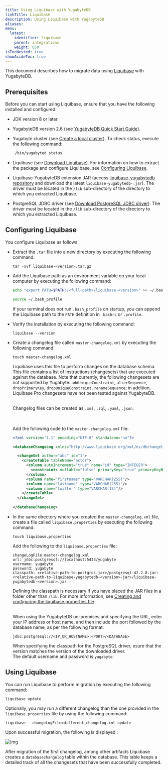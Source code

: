 ```yaml
---
title: Using Liquibase with YugabyteDB
linkTitle: Liquibase
description: Using Liquibase with YugabyteDB
aliases:
menu:
  latest:
    identifier: liquibase
    parent: integrations
    weight: 650
isTocNested: true
showAsideToc: true
---
```


This document describes how to migrate data using [Liquibase](https://www.liquibase.com/) with YugabyteDB.

## Prerequisites

Before you can start using Liquibase, ensure that you have the following installed and configured:

- JDK version 8 or later.

- YugabyteDB version 2.6 (see [YugabyteDB Quick Start Guide](/latest/quick-start/)).

- Yugabyte cluster (see [Create a local cluster](https://docs.yugabyte.com/latest/quick-start/create-local-cluster/macos/)). To check status, execute the following command:

  ```sh
  ./bin/yugabyted status
  ```

- Liquibase (see [Download Liquibase](https://www.liquibase.org/download)). For information on how to extract the package and configure Liquibase, see [Configuring Liquibase](configuring-liquibase).

- Liquibase-YugabyteDB extension JAR (access [liquibase-yugabytedb repository](https://github.com/liquibase/liquibase-yugabytedb) and download the latest `liquibase-yugabytedb-.jar`). The driver must be located in the `/lib` sub-directory of the directory to which you extracted Liquibase.

- PostgreSQL JDBC driver (see [Download PostgreSQL JDBC driver](https://jdbc.postgresql.org/download.html)). The driver must be located in the `/lib` sub-directory of the directory to which you extracted Liquibase.

## Configuring Liquibase

You configure Liquibase as follows:

- Extract the `.tar` file into a new directory by executing the following command:

  ```shell
  tar -xvf liquibase-<version>.tar.gz
  ```

- Add the Liquibase path as an environment variable on your local computer by executing the following command:

  ```bash
  echo "export PATH=$PATH:/<full-path>/liquibase-<version>" >> ~/.bash_profile
  
  source ~/.bash_profile
  ```

  If your terminal does not run `.bash_profile` on startup, you can append the Liquibase path to the `PATH` definition in `.bashrc` or `.profile`.

- Verify the installation by executing the following command:

  ```shell
  liquibase --version
  ```

- Create a changelog file called `master-changelog.xml` by executing the following command:
  ```shell
  touch master-changelog.xml
  ```

  Liquibase uses this file to perform changes on the database schema. This file contains a list of instructions (changesets) that are executed against the database. Note that currently, the following changesets are not supported by Yugabyte: `addUniqueConstraint`, `alterSequence`, `dropPrimaryKey`, `dropUniqueConstraint`, `renameSequence`; in addition, Liquibase Pro changesets have not been tested against YugabyteDB.

  <br>Changelog files can be created as `.xml`, `.sql`, `.yaml`, `.json`.

  <br><br>Add the following code to the `master-changelog.xml` file:

  ```xml
  <?xml version="1.1" encoding="UTF-8" standalone="no"?>
  
  <databaseChangeLog xmlns="http://www.liquibase.org/xml/ns/dbchangelog" xmlns:ext="http://www.liquibase.org/xml/ns/dbchangelog-ext" xmlns:pro="http://www.liquibase.org/xml/ns/pro" xmlns:xsi="http://www.w3.org/2001/XMLSchema-instance" xsi:schemaLocation="http://www.liquibase.org/xml/ns/dbchangelog-ext http://www.liquibase.org/xml/ns/dbchangelog/dbchangelog-ext.xsd http://www.liquibase.org/xml/ns/pro http://www.liquibase.org/xml/ns/pro/liquibase-pro-4.1.xsd http://www.liquibase.org/xml/ns/dbchangelog http://www.liquibase.org/xml/ns/dbchangelog/dbchangelog-4.1.xsd">
  
    <changeSet author="abc" id="1">
      <createTable tableName="actor">
        <column autoIncrement="true" name="id" type="INTEGER">
          <constraints nullable="false" primaryKey="true" primaryKeyName="actor_pkey"/>
        </column>
        <column name="firstname" type="VARCHAR(255)"/>
        <column name="lastname" type="VARCHAR(255)"/>
        <column name="twitter" type="VARCHAR(15)"/>
      </createTable>
    </changeSet>
    
  </databaseChangeLog>
  ```

- In the same directory where you created the `master-changelog.xml` file, create a file called `liquibase.properties` by executing the following command:

  ```shell
  touch liquibase.properties
  ```

  Add the following to the `liquibase.properties` file:

  ```properties
  changeLogFile:master-changelog.xml 
  url: jdbc:postgresql://localhost:5433/yugabyte
  username: yugabyte 
  password: yugabyte
  classpath: <relative-path-to-postgres-jar>/postgresql-42.2.8.jar:<relative-path-to-liquibase-yugabytedb-<version>-jar>/liquibase-yugabytedb-<version>.jar
  ```

  Defining the classpath is necessary if you have placed the JAR files in a folder other than `/lib`. For more information, see [Creating and configuring the liquibase.properties file](https://docs.liquibase.com/workflows/liquibase-community/creating-config-properties.html).

  <br>When using the YugabyteDB on-premises and specifying the URL, enter your IP address or host name, and then include the port followed by the database name, as per the following format: 
  
  ```
  jdbc:postgresql://<IP_OR_HOSTNAME>:<PORT>/<DATABASE>
  ```
  
  When specifying the classpath for the PostgreSQL driver, esure that the version matches the version of the downloaded driver.  <br>The default username and password is `yugabyte`. 

## Using Liquibase

You can run Liquibase to perform migration by executing the following command:

```shell
liquibase update
```

Optionally, you may run a different changelog than the one provided in the `liquibase.properties` file by using the following command:

```shell
liquibase --changeLogFile=different_changelog.xml update
```

Upon successful migration, the following is displayed :

![img](/images/ee/liquibase.png)

After migration of the first changelog, among other artifacts Liquibase creates a `databasechangelog` table within the database. This table keeps a detailed track of all the changesets that have been successfully completed.